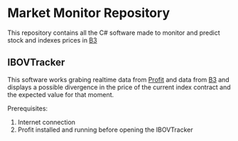 # Market Monitor Repository

This repository contains all the C# software made to monitor and predict stock and indexes prices in [B3](https://b3.com.br/)

## IBOVTracker

This software works grabing realtime data from [Profit](https://nelogica.com.br) and data from [B3](https://b3.com.br) and displays a possible divergence in the price of the current index contract and the expected value for that moment.

Prerequisites:

1. Internet connection
2. Profit installed and running before opening the IBOVTracker
